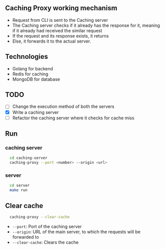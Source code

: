 ## Caching Proxy working mechanism
* Request from CLI is sent to the Caching server  
* The Caching server checks if it already has the response for it, meaning if it already had received the similar request 
* If the request and its response exists, it returns
* Else, it forwards it to the actual server.

## Technologies 
* Golang for backend
* Redis for caching
* MongoDB for database
 
## TODO
- [ ] Change the execution method of both the servers
- [X] Write a caching server 
- [ ] Refactor the caching server where it checks for cache miss

## Run 
### caching server
```bash
  cd caching-server
  caching-proxy --port <number> --origin <url>
```

### server
```bash
  cd server
  make run
```



## Clear cache
```bash
  caching-proxy --clear-cache
```

* `--port`: Port of the caching server
* `--origin`: URL of the main server, to which the requests will be forwarded to
* `--clear-cache`: Clears the cache

